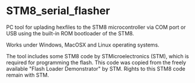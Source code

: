 STM8_serial_flasher
===================

PC tool for uplading hexfiles to the STM8 microcontroller via COM port or USB using the built-in ROM bootloader of the STM8. 

Works under Windows, MacOSX and Linux operating systems. 

The tool includes some STM8 code by STMicroelectronics (STM), which is required for programming the flash. This code was copied from the freely available "Flash Loader Demonstrator" by STM. Rights to this STM8 code remain with STM.
